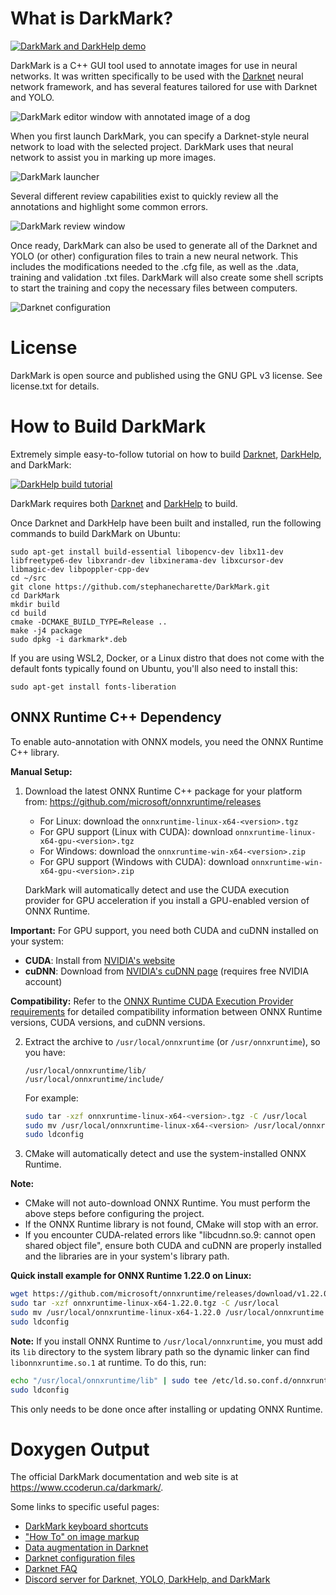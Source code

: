 # What is DarkMark?

[![DarkMark and DarkHelp demo](src-dox/darkmark_demo_thumbnail.png)](https://www.youtube.com/watch?v=w1lTCO2Kmsc)

DarkMark is a C++ GUI tool used to annotate images for use in neural networks.  It was written specifically to be used with the [Darknet](https://github.com/AlexeyAB/darknet) neural network framework, and has several features tailored for use with Darknet and YOLO.

![DarkMark editor window with annotated image of a dog](src-dox/darkmark_editor.png)

When you first launch DarkMark, you can specify a Darknet-style neural network to load with the selected project.  DarkMark uses that neural network to assist you in marking up more images.

![DarkMark launcher](src-dox/darkmark_launcher.png)

Several different review capabilities exist to quickly review all the annotations and highlight some common errors.

![DarkMark review window](src-dox/darkmark_review.png)

Once ready, DarkMark can also be used to generate all of the Darknet and YOLO (or other) configuration files to train a new neural network.  This includes the modifications needed to the .cfg file, as well as the .data, training and validation .txt files.  DarkMark will also create some shell scripts to start the training and copy the necessary files between computers.

![Darknet configuration](src-dox/darknet_options_partial.png)

# License

DarkMark is open source and published using the GNU GPL v3 license.  See license.txt for details.

# How to Build DarkMark

Extremely simple easy-to-follow tutorial on how to build [Darknet](https://github.com/hank-ai/darknet#table-of-contents), [DarkHelp](https://github.com/stephanecharette/DarkHelp#building-darkhelp-linux), and DarkMark:

[![DarkHelp build tutorial](https://github.com/hank-ai/darknet/raw/master/doc/linux_build_thumbnail.jpg)](https://www.youtube.com/watch?v=WTT1s8JjLFk)

DarkMark requires both [Darknet](https://github.com/hank-ai/darknet#linux-cmake-method) and [DarkHelp](https://github.com/stephanecharette/DarkHelp#building-darkhelp-linux) to build.

Once Darknet and DarkHelp have been built and installed, run the following commands to build DarkMark on Ubuntu:

    sudo apt-get install build-essential libopencv-dev libx11-dev libfreetype6-dev libxrandr-dev libxinerama-dev libxcursor-dev libmagic-dev libpoppler-cpp-dev
    cd ~/src
    git clone https://github.com/stephanecharette/DarkMark.git
    cd DarkMark
    mkdir build
    cd build
    cmake -DCMAKE_BUILD_TYPE=Release ..
    make -j4 package
    sudo dpkg -i darkmark*.deb

If you are using WSL2, Docker, or a Linux distro that does not come with the default fonts typically found on Ubuntu, you'll also need to install this:

    sudo apt-get install fonts-liberation

## ONNX Runtime C++ Dependency

To enable auto-annotation with ONNX models, you need the ONNX Runtime C++ library.

**Manual Setup:**

1. Download the latest ONNX Runtime C++ package for your platform from:
   https://github.com/microsoft/onnxruntime/releases

   - For Linux: download the `onnxruntime-linux-x64-<version>.tgz`
   - For GPU support (Linux with CUDA): download `onnxruntime-linux-x64-gpu-<version>.tgz`
   - For Windows: download the `onnxruntime-win-x64-<version>.zip`
   - For GPU support (Windows with CUDA): download `onnxruntime-win-x64-gpu-<version>.zip`

   DarkMark will automatically detect and use the CUDA execution provider for GPU acceleration if you install a GPU-enabled version of ONNX Runtime.

**Important:** For GPU support, you need both CUDA and cuDNN installed on your system:
- **CUDA**: Install from [NVIDIA's website](https://developer.nvidia.com/cuda-downloads)
- **cuDNN**: Download from [NVIDIA's cuDNN page](https://developer.nvidia.com/cudnn) (requires free NVIDIA account)

**Compatibility:** Refer to the [ONNX Runtime CUDA Execution Provider requirements](https://onnxruntime.ai/docs/execution-providers/CUDA-ExecutionProvider.html#requirements) for detailed compatibility information between ONNX Runtime versions, CUDA versions, and cuDNN versions.

2. Extract the archive to `/usr/local/onnxruntime` (or `/usr/onnxruntime`), so you have:
   ```
   /usr/local/onnxruntime/lib/
   /usr/local/onnxruntime/include/
   ```
   For example:
   ```sh
   sudo tar -xzf onnxruntime-linux-x64-<version>.tgz -C /usr/local
   sudo mv /usr/local/onnxruntime-linux-x64-<version> /usr/local/onnxruntime
   sudo ldconfig
   ```

4. CMake will automatically detect and use the system-installed ONNX Runtime.

**Note:**
- CMake will not auto-download ONNX Runtime. You must perform the above steps before configuring the project.
- If the ONNX Runtime library is not found, CMake will stop with an error.
- If you encounter CUDA-related errors like "libcudnn.so.9: cannot open shared object file", ensure both CUDA and cuDNN are properly installed and the libraries are in your system's library path.

**Quick install example for ONNX Runtime 1.22.0 on Linux:**
```sh
wget https://github.com/microsoft/onnxruntime/releases/download/v1.22.0/onnxruntime-linux-x64-1.22.0.tgz
sudo tar -xzf onnxruntime-linux-x64-1.22.0.tgz -C /usr/local
sudo mv /usr/local/onnxruntime-linux-x64-1.22.0 /usr/local/onnxruntime
sudo ldconfig
```

**Note:**
If you install ONNX Runtime to `/usr/local/onnxruntime`, you must add its `lib` directory to the system library path so the dynamic linker can find `libonnxruntime.so.1` at runtime. To do this, run:

```sh
echo "/usr/local/onnxruntime/lib" | sudo tee /etc/ld.so.conf.d/onnxruntime.conf
sudo ldconfig
```

This only needs to be done once after installing or updating ONNX Runtime.

# Doxygen Output

The official DarkMark documentation and web site is at <https://www.ccoderun.ca/darkmark/>.

Some links to specific useful pages:

- [DarkMark keyboard shortcuts](https://www.ccoderun.ca/darkmark/Keyboard.html)
- ["How To" on image markup](https://www.ccoderun.ca/darkmark/ImageMarkup.html)
- [Data augmentation in Darknet](https://www.ccoderun.ca/darkmark/DataAugmentation.html)
- [Darknet configuration files](https://www.ccoderun.ca/darkmark/Configuration.html)
- [Darknet FAQ](https://www.ccoderun.ca/programming/darknet_faq/)
- [Discord server for Darknet, YOLO, DarkHelp, and DarkMark](https://discord.gg/zSq8rtW)
